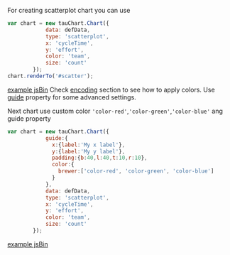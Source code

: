 For creating scatterplot chart you can use

```javascript
var chart = new tauChart.Chart({
            data: defData,
            type: 'scatterplot',
            x: 'cycleTime',
            y: 'effort',
            color: 'team',
            size: 'count'
        });
chart.renderTo('#scatter');
```
[example jsBin](http://jsbin.com/hogoci/16/embed?output&height=500px)
Check [encoding](../advanced/encoding.md#custom-colors-for-encoding-color-value#custom-colors-for-encoding-color-value) section to see how to apply colors.
Use [guide](guide.md) property for some advanced  settings.

Next chart use custom color `'color-red'`,`'color-green'`,`'color-blue'` ang guide property
```javascript
var chart = new tauChart.Chart({
            guide:{
              x:{label:'My x label'},
              y:{label:'My y label'},
              padding:{b:40,l:40,t:10,r:10},
              color:{
                brewer:['color-red', 'color-green', 'color-blue']
              }
            },
            data: defData,
            type: 'scatterplot',
            x: 'cycleTime',
            y: 'effort',
            color: 'team',
            size: 'count'
        });
```
[example jsBin](http://jsbin.com/hogoci/26/embed?output&height=500px)

